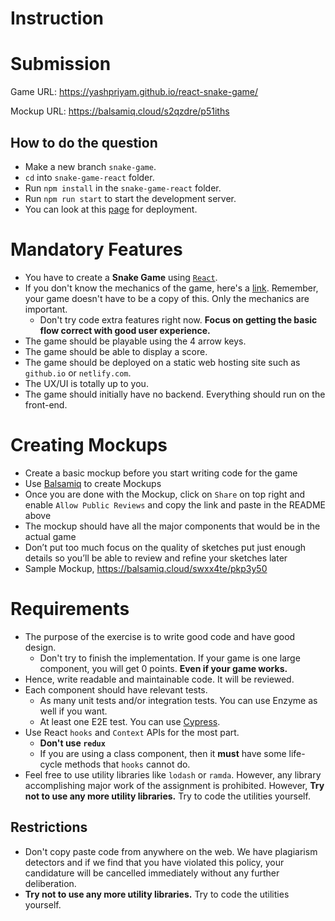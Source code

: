 # Instruction

# Submission

Game URL: https://yashpriyam.github.io/react-snake-game/

Mockup URL: https://balsamiq.cloud/s2qzdre/p51iths

## How to do the question
- Make a new branch `snake-game`.
- `cd` into `snake-game-react` folder.
- Run `npm install` in the `snake-game-react` folder.
- Run `npm run start` to start the development server.
- You can look at this [page](https://create-react-app.dev/docs/deployment/) for deployment.

# Mandatory Features
- You have to create a **Snake Game** using [`React`](https://reactjs.org/).  
- If you don't know the mechanics of the game, here's a [link](https://playsnake.org/). Remember, your game doesn't have to be a copy of this. Only the mechanics are important.
  - Don't try code extra features right now. **Focus on getting the basic flow correct with good user experience.**
- The game should be playable using the 4 arrow keys.  
- The game should be able to display a score. 
- The game should be deployed on a static web hosting site such as `github.io` or `netlify.com`.
- The UX/UI is totally up to you. 
- The game should initially have no backend. Everything should run on the front-end.

# Creating Mockups
- Create a basic mockup before you start writing code for the game
- Use [Balsamiq](https://balsamiq.cloud/) to create Mockups
- Once you are done with the Mockup, click on `Share` on top right and enable `Allow Public Reviews` and copy the link and paste in the README above
- The mockup should have all the major components that would be in the actual game
- Don’t put too much focus on the quality of sketches put just enough details so you’ll be able to review and refine your sketches later
- Sample Mockup, https://balsamiq.cloud/swxx4te/pkp3y50

# Requirements
- The purpose of the exercise is to write good code and have good design.
  - Don't try to finish the implementation. If your game is one large component, you will get 0 points. **Even if your game works.**
- Hence, write readable and maintainable code. It will be reviewed.
- Each component should have relevant tests.
  - As many unit tests and/or integration tests. You can use Enzyme as well if you want.
  - At least one E2E test. You can use [Cypress](https://www.cypress.io/).
- Use React `hooks` and `Context` APIs for the most part.
  - **Don't use `redux`**
  - If you are using a class component, then it **must** have some life-cycle methods that `hooks` cannot do.
- Feel free to use utility libraries like `lodash` or `ramda`. However, any library accomplishing major work of the assignment is prohibited. However, **Try not to use any more utility libraries.** Try to code the utilities yourself.


## Restrictions 
- Don't copy paste code from anywhere on the web. We have plagiarism detectors and if we find that you have violated this policy, your candidature will be cancelled immediately without any further deliberation.
- **Try not to use any more utility libraries.** Try to code the utilities yourself.
